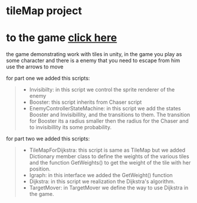 # tileMap project

# to the game [click here](https://afinish.itch.io/tilemap-project)

the game demonstrating work with tiles in unity, in the game you play as some character and there is a enemy that you need to escape from him <br>
use the arrows to move <br>

for part one we added this scripts: <br>
> - Invisibilty: in this script we control the sprite renderer of the enemy <br>
> - Booster: this script inherits from Chaser script <br>
> - EnemyControllerStateMachine: in this script we add the states Booster and Invisibillity, and the transitions to them. The transition for Booster its a radius smaller then the radius for the Chaser and to invisibillity its some probability.

for part two we added this scripts: <br>
> - TileMapForDijkstra: this script is same as TileMap but we added Dictionary member class to define the weights of the various tiles and the function GetWeights() to get the weight of the tile with her position. <br>
> - Igraph: in this interface we added the GetWeight() function <br>
> - Dijkstra: in this script we realization the Dijkstra's algorithm.
> - TargetMover: in TargetMover we define the way to use Dijkstra in the game.
